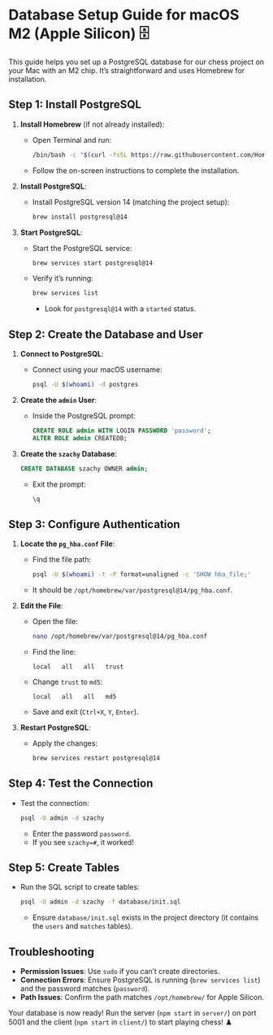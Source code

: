 # Database Setup Guide for macOS M2 (Apple Silicon) 🗄️

This guide helps you set up a PostgreSQL database for our chess project on your Mac with an M2 chip. It’s straightforward and uses Homebrew for installation.

## Step 1: Install PostgreSQL
1. **Install Homebrew** (if not already installed):
   - Open Terminal and run:
     ```bash
     /bin/bash -c "$(curl -fsSL https://raw.githubusercontent.com/Homebrew/install/HEAD/install.sh)"
     ```
   - Follow the on-screen instructions to complete the installation.

2. **Install PostgreSQL**:
   - Install PostgreSQL version 14 (matching the project setup):
     ```bash
     brew install postgresql@14
     ```

3. **Start PostgreSQL**:
   - Start the PostgreSQL service:
     ```bash
     brew services start postgresql@14
     ```
   - Verify it’s running:
     ```bash
     brew services list
     ```
     - Look for `postgresql@14` with a `started` status.

## Step 2: Create the Database and User
1. **Connect to PostgreSQL**:
   - Connect using your macOS username:
     ```bash
     psql -U $(whoami) -d postgres
     ```

2. **Create the `admin` User**:
   - Inside the PostgreSQL prompt:
     ```sql
     CREATE ROLE admin WITH LOGIN PASSWORD 'password';
     ALTER ROLE admin CREATEDB;
     ```

3. **Create the `szachy` Database**:
   ```sql
   CREATE DATABASE szachy OWNER admin;
   ```
   - Exit the prompt:
     ```sql
     \q
     ```

## Step 3: Configure Authentication
1. **Locate the `pg_hba.conf` File**:
   - Find the file path:
     ```bash
     psql -U $(whoami) -t -P format=unaligned -c 'SHOW hba_file;'
     ```
   - It should be `/opt/homebrew/var/postgresql@14/pg_hba.conf`.

2. **Edit the File**:
   - Open the file:
     ```bash
     nano /opt/homebrew/var/postgresql@14/pg_hba.conf
     ```
   - Find the line:
     ```
     local   all   all   trust
     ```
   - Change `trust` to `md5`:
     ```
     local   all   all   md5
     ```
   - Save and exit (`Ctrl+X`, `Y`, `Enter`).

3. **Restart PostgreSQL**:
   - Apply the changes:
     ```bash
     brew services restart postgresql@14
     ```

## Step 4: Test the Connection
- Test the connection:
  ```bash
  psql -U admin -d szachy
  ```
  - Enter the password `password`.
  - If you see `szachy=#`, it worked!

## Step 5: Create Tables
- Run the SQL script to create tables:
  ```bash
  psql -U admin -d szachy -f database/init.sql
  ```
  - Ensure `database/init.sql` exists in the project directory (it contains the `users` and `matches` tables).

## Troubleshooting
- **Permission Issues**: Use `sudo` if you can’t create directories.
- **Connection Errors**: Ensure PostgreSQL is running (`brew services list`) and the password matches (`password`).
- **Path Issues**: Confirm the path matches `/opt/homebrew/` for Apple Silicon.

Your database is now ready! Run the server (`npm start` in `server/`) on port 5001 and the client (`npm start` in `client/`) to start playing chess! ♟️
